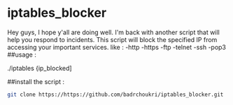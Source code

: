# iptables_blocker
Hey guys, I hope y'all are doing well. I'm back with another script that will help you respond to incidents.
This script will block the specified IP from accessing your important services.
  like :
-http
-https
-ftp
-telnet
-ssh 
-pop3 
##usage : 

./iptables {ip_blocked]

##install the script : 
```bash  
git clone https://https://github.com/badrchoukri/iptables_blocker.git
